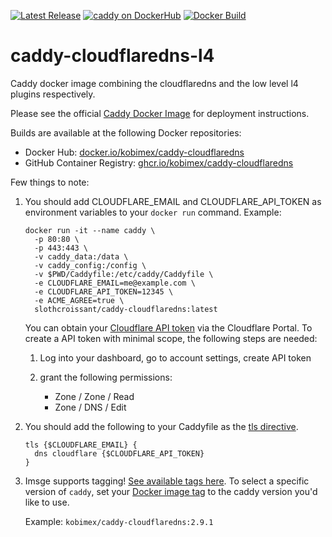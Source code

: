 [![Latest Release][version-image]][version-url]
[![caddy on DockerHub][dockerhub-image]][dockerhub-url]
[![Docker Build][gh-actions-image]][gh-actions-url]

# caddy-cloudflaredns-l4

Caddy docker image combining the cloudflaredns and the low level l4 plugins respectively.

Please see the official [Caddy Docker Image](https://hub.docker.com/_/caddy) for deployment instructions.

Builds are available at the following Docker repositories:

* Docker Hub: [docker.io/kobimex/caddy-cloudflaredns](https://hub.docker.com/r/kobimex/caddy-cloudflaredns)
* GitHub Container Registry: [ghcr.io/kobimex/caddy-cloudflaredns](https://ghcr.io/kobimex/caddy-cloudflaredns)

Few things to note: 

1. You should add CLOUDFLARE_EMAIL and CLOUDFLARE_API_TOKEN as environment variables to your `docker run` command. Example:

      ```
      docker run -it --name caddy \
        -p 80:80 \
        -p 443:443 \
        -v caddy_data:/data \
        -v caddy_config:/config \
        -v $PWD/Caddyfile:/etc/caddy/Caddyfile \
        -e CLOUDFLARE_EMAIL=me@example.com \
        -e CLOUDFLARE_API_TOKEN=12345 \
        -e ACME_AGREE=true \
        slothcroissant/caddy-cloudflaredns:latest
      ```
      
      You can obtain your [Cloudflare API token](https://support.cloudflare.com/hc/en-us/articles/200167836-Managing-API-Tokens-and-Keys) via the Cloudflare Portal. To create a API token with minimal scope, the following steps are needed:

   1. Log into your dashboard, go to account settings, create API token
   2. grant the following permissions:

      * Zone / Zone / Read
      * Zone / DNS / Edit
      
2. You should add the following to your Caddyfile as the [tls directive](https://caddyserver.com/docs/caddyfile/directives/tls#tls). 

   ```
   tls {$CLOUDFLARE_EMAIL} { 
     dns cloudflare {$CLOUDFLARE_API_TOKEN}
   }
   ```

3. Imsge supports tagging! [See available tags here](https://hub.docker.com/r/kobimex/caddy-cloudflaredns/tags). To select a specific version of `caddy`, set your [Docker image tag](https://docs.docker.com/engine/reference/run/#imagetag) to the caddy version you'd like to use. 

   Example: `kobimex/caddy-cloudflaredns:2.9.1`

[version-image]: https://img.shields.io/github/v/release/SlothCroissant/caddy-cloudflaredns?style=for-the-badge
[version-url]: https://github.com/SlothCroissant/caddy-cloudflaredns/releases

[gh-actions-image]: https://img.shields.io/github/actions/workflow/status/SlothCroissant/caddy-cloudflaredns/main.yml?style=for-the-badge
[gh-actions-url]: https://github.com/SlothCroissant/caddy-cloudflaredns/actions

[dockerhub-image]: https://img.shields.io/docker/pulls/slothcroissant/caddy-cloudflaredns?label=DockerHub%20Pulls&style=for-the-badge
[dockerhub-url]: https://hub.docker.com/r/slothcroissant/caddy-cloudflaredns
